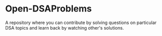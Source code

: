 # Open-DSAProblems
A repository where you can contribute by solving questions on particular DSA topics and learn back by watching other's solutions.
